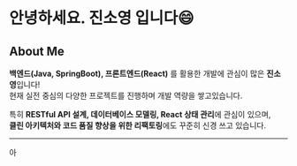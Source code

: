 # 안녕하세요. 진소영 입니다😄    

   ##  About Me   
   **백엔드(Java, SpringBoot), 프론트엔드(React)** 를 활용한 개발에 관심이 많은 **진소영**입니다!   
   현재 실전 중심의 다양한 프로젝트를 진행하며 개발 역량을 쌓고있습니다.   

   특히 **RESTful API 설계, 데이터베이스 모델링, React 상태 관리**에 관심이 있으며,  
      **클린 아키텍처와 코드 품질 향상을 위한 리팩토링**에도 꾸준히 신경 쓰고 있습니다.   


   ---

   아
   
   
   
<!--
**soyoungJin44/soyoungJin44** is a ✨ _special_ ✨ repository because its `README.md` (this file) appears on your GitHub profile.

Here are some ideas to get you started:

- 🔭 I’m currently working on ...
- 🌱 I’m currently learning ...
- 👯 I’m looking to collaborate on ...
- 🤔 I’m looking for help with ...
- 💬 Ask me about ...
- 📫 How to reach me: ...
- 😄 Pronouns: ...
- ⚡ Fun fact: ...
-->
